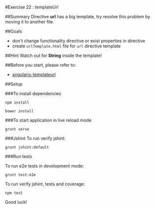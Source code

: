 #Exercise 22 : templateUrl

##Summary
Directive **url** has a big template, try resolve this problem by moving it to another file.

##Goals
 * don't change functionality directive or exist properties in directive
 * create `urlTemplate.html` file for `url` directive template

##Hint
Watch out for **String** inside the template! 

##Before you start, please refer to:
* [angularjs-templateurl](https://egghead.io/lessons/angularjs-templateurl)

##Setup
 
###To install dependencies

```
npm install
```

```
bower install
```

###To start application in live reload mode

    grunt serve
    
###Jshint
To run verify jshint:
    
    grunt jshint:default

###Run tests

To run e2e tests in development mode:

    grunt test:e2e

To run verify jshint, tests and coverage:

    npm test

Good luck!
